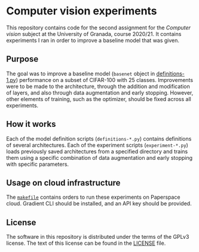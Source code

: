 # Computer vision experiments

This repository contains code for the second assignment for the *Computer
vision* subject at the University of Granada, course 2020/21. It contains
experiments I ran in order to improve a baseline model that was given.

## Purpose

The goal was to improve a baseline model (`basenet` object in
[definitions-1.py](definitions-1.py)) performance on a subset of CIFAR-100 with
25 classes. Improvements were to be made to the architecture, through the
addition and modification of layers, and also through data augmentation and
early stopping. However, other elements of training, such as the optimizer,
should be fixed across all experiments.

## How it works

Each of the model definition scripts (`definitions-*.py`) contains definitions
of several architectures. Each of the experiment scripts (`experiment-*.py`)
loads previously saved architectures from a specified directory and trains them
using a specific combination of data augmentation and early stopping with
specific parameters.

## Usage on cloud infrastructure

The [`makefile`](makefile) contains orders to run these experiments on
Paperspace cloud. Gradient CLI should be installed, and an API key should be
provided.

## License

The software in this repository is distributed under the terms of the GPLv3
license. The text of this license can be found in the [LICENSE](LICENSE) file.
